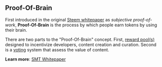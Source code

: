 ## Proof-Of-Brain

First introduced in the original [Steem whitepaper](https://steem.io/steem-whitepaper.pdf) as *subjective proof-of-work*, **Proof-Of-Brain** is the process by which people earn tokens by using their brain. 

There are two parts to the "Proof-Of-Brain" concept. First, [reward pool(s)](/glossary/reward-pool.md) designed to incentivize developers, content creation and curation. Second is a [voting](/glossary/voting.md) system that assess the value of content.

**Learn more**: [SMT Whitepaper](https://smt.steem.io/smt-whitepaper.pdf)
